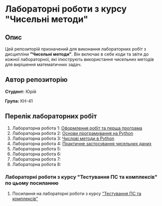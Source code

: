 # Лабораторні роботи з курсу "Чисельні методи"

## Опис
Цей репозиторій призначений для виконання лабораторних робіт з дисципліни **"Чисельні методи"**. Він включає в себе коди та звіти до кожної лабораторної, які ілюструють використання чисельних методів для вирішення математичних задач.

## Автор репозиторію
**Студент:** Юрій

**Група:** КН-41

## Перелік лабораторних робіт
1. Лабораторна робота 1: [Оформлення робіт та перша програма](./1_laba/README.md)
2. Лабораторна робота 2: [Основи програмування на Python](./2_laba/README.md)
3. Лабораторна робота 3: [Числові методи в Python](./3_laba/README.md)
4. Лабораторна робота 4: [Практичне застосування чисельних даних](./4_laba/README.md)
5. Лабораторна робота 5: 
6. Лабораторна робота 6: 
7. Лабораторна робота 7: 
8. Лабораторна робота 8: 

### Лабораторні роботи з курсу "Тестування ПС та комплексів" по цьому посиланню 
1. Посилання на лабораторні роботи з курсу ["Тестування ПС та комплексів"](./KN_41_VaYu-2/README.md)